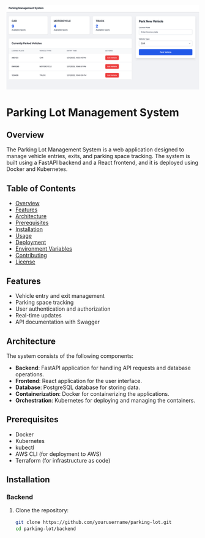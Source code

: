 ![Alt text](images/screenshot.png)

# Parking Lot Management System

## Overview

The Parking Lot Management System is a web application designed to manage vehicle entries, exits, and parking space tracking. The system is built using a FastAPI backend and a React frontend, and it is deployed using Docker and Kubernetes.

## Table of Contents

- [Overview](#overview)
- [Features](#features)
- [Architecture](#architecture)
- [Prerequisites](#prerequisites)
- [Installation](#installation)
- [Usage](#usage)
- [Deployment](#deployment)
- [Environment Variables](#environment-variables)
- [Contributing](#contributing)
- [License](#license)

## Features

- Vehicle entry and exit management
- Parking space tracking
- User authentication and authorization
- Real-time updates
- API documentation with Swagger

## Architecture

The system consists of the following components:

- **Backend**: FastAPI application for handling API requests and database operations.
- **Frontend**: React application for the user interface.
- **Database**: PostgreSQL database for storing data.
- **Containerization**: Docker for containerizing the applications.
- **Orchestration**: Kubernetes for deploying and managing the containers.

## Prerequisites

- Docker
- Kubernetes
- kubectl
- AWS CLI (for deployment to AWS)
- Terraform (for infrastructure as code)

## Installation

### Backend

1. Clone the repository:
   ```sh
   git clone https://github.com/yourusername/parking-lot.git
   cd parking-lot/backend